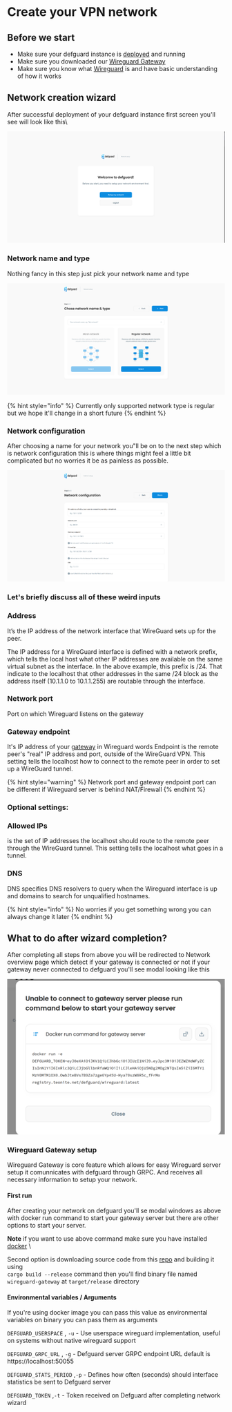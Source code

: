 # Create your VPN network

## Before we start

* Make sure your defguard instance is [deployed](setting-up-your-instance.md) and running
* Make sure you downloaded our [Wireguard Gateway](https://github.com/DefGuard/wireguard-gateway)
* Make sure you know what [Wireguard](https://www.wireguard.com/) is and have basic understanding of how it works

## Network creation wizard

After successful deployment of your defguard instance first screen you'll see will look like this\\

![First screen after logging to your freshly installed instance](../.gitbook/assets/Wizard.png)

### Network name and type

Nothing fancy in this step just pick your network name and type

![First step on network creation wizard](<../.gitbook/assets/wizardstep1 (1).png>)

{% hint style="info" %}
Currently only supported network type is regular but we hope it'll change in a short future
{% endhint %}

### Network configuration

After choosing a name for your network you"ll be on to the next step which is network configuration this is where things might feel a little bit complicated but no worries it be as painless as possible.

![Network configuration setup](../.gitbook/assets/wizardstep2.png)

### Let's briefly discuss all of these weird inputs

### **Address**

It’s the IP address of the network interface that WireGuard sets up for the peer.

The IP address for a WireGuard interface is defined with a network prefix, which tells the local host what other IP addresses are available on the same virtual subnet as the interface. In the above example, this prefix is /24. That indicate to the localhost that other addresses in the same /24 block as the address itself (10.1.1.0 to 10.1.1.255) are routable through the interface.

### Network port

Port on which Wireguard listens on the gateway

### Gateway endpoint

It's IP address of your [gateway](https://github.com/DefGuard/wireguard-gateway) in Wireguard words Endpoint is the remote peer's "real" IP address and port, outside of the WireGuard VPN. This setting tells the localhost how to connect to the remote peer in order to set up a WireGuard tunnel.

{% hint style="warning" %}
Network port and gateway endpoint port can be different if Wireguard server is behind NAT/Firewall
{% endhint %}

### Optional settings:

### Allowed IPs

is the set of IP addresses the localhost should route to the remote peer through the WireGuard tunnel. This setting tells the localhost what goes in a tunnel.

### DNS

DNS specifies DNS resolvers to query when the Wireguard interface is up and domains to search for unqualified hostnames.

{% hint style="info" %}
No worries if you get something wrong you can always change it later
{% endhint %}

## What to do after wizard completion?

After completing all steps from above you will be redirected to Network overview page which detect if your gateway is connected or not if your gateway never connected to defguard you'll see modal looking like this

![Modal with docker command to copy to start your gateway server](../.gitbook/assets/rungatewaymodal.png)

### Wireguard Gateway setup

Wireguard Gateway is core feature which allows for easy Wireguard server setup it comunnicates with defguard through GRPC. And receives all necessary information to setup your network.

#### First run

After creating your network on defguard you'll se modal windows as above with docker run command to start your gateway server but there are other options to start your server.

&#x20;**Note** if you want to use above command make sure you have installed [docker](https://www.docker.com/) \


Second option is downloading source code from this [repo](https://github.com/DefGuard/wireguard-gateway) and building it using\
`cargo build --release` command then you'll find binary file named `wireguard-gateway` at `target/release` directory

#### Environmental variables / Arguments

If you're using docker image you can pass this value as environmental variables on binary you can pass them as arguments

`DEFGUARD_USERSPACE` , `-u` - Use userspace wireguard implementation, useful on systems without native wireguard support&#x20;

`DEFGUARD_GRPC_URL` , `-g` - Defguard server GRPC endpoint URL default is https://localhost:50055

`DEFGUARD_STATS_PERIOD` ,`-p` - Defines how often (seconds) should interface statistics be sent to Defguard server

`DEFGUARD_TOKEN` ,`-t` - Token received on Defguard after completing network wizard

